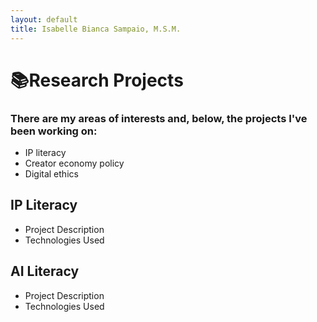 ```yaml
---
layout: default
title: Isabelle Bianca Sampaio, M.S.M.
---
```


# 📚Research Projects

### There are my areas of interests and, below, the projects I've been working on:
- IP literacy
- Creator economy policy
- Digital ethics

## IP Literacy
- Project Description
- Technologies Used

## AI Literacy
- Project Description
- Technologies Used